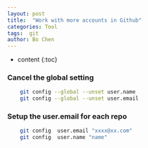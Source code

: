 ```yaml
---
layout: post
title:  "Work with more accounts in Github"
categories: Tool
tags:  git
author: Bo Chen
---
```


* content
{:toc}

### Cancel the global setting

```bash
    git config --global --unset user.name
    git config --global --unset user.email
```

### Setup the user.email for each repo

```bash
    git config  user.email "xxxx@xx.com"
    git config  user.name "name"
```
